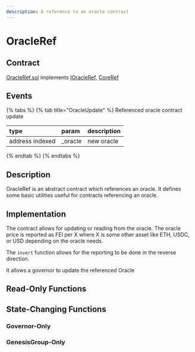 ```yaml
---
description: A reference to an oracle contract
---
```


# OracleRef

## Contract

[OracleRef.sol](https://github.com/fei-protocol/fei-protocol-core/blob/master/contracts/refs/OracleRef.sol) implements [IOracleRef](https://github.com/fei-protocol/fei-protocol-core/blob/master/contracts/refs/IOracleRef.sol), [CoreRef](https://github.com/fei-protocol/fei-protocol-core/blob/master/contracts/refs/CoreRef.sol)

## Events

{% tabs %}
{% tab title="OracleUpdate" %}
Referenced oracle contract update

| type | param | description |
| :--- | :--- | :--- |
| address indexed | \_oracle | new oracle |
{% endtab %}
{% endtabs %}

## Description

OracleRef is an abstract contract which references an oracle. It defines some basic utilities useful for contracts referencing an oracle.

## Implementation

The contract allows for updating or reading from the oracle. The oracle price is reported as FEI per X where X is some other asset like ETH, USDC, or USD depending on the oracle needs.

The `invert` function allows for the reporting to be done in the reverse direction.

It allows a governor to update the referenced Oracle

## Read-Only Functions

## State-Changing Functions <a id="state-changing-functions"></a>

### Governor-Only 

### GenesisGroup-Only

